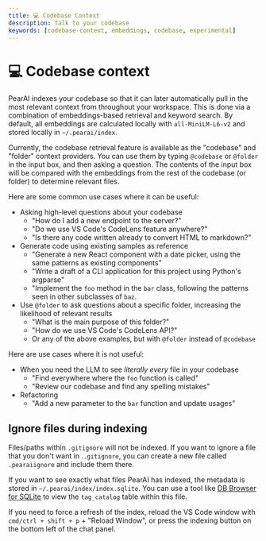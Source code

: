 ```yaml
---
title: 💻 Codebase Context
description: Talk to your codebase
keywords: [codebase-context, embeddings, codebase, experimental]
---
```


# 💻 Codebase context

PearAI indexes your codebase so that it can later automatically pull in the most relevant context from throughout your workspace. This is done via a combination of embeddings-based retrieval and keyword search. By default, all embeddings are calculated locally with `all-MiniLM-L6-v2` and stored locally in `~/.pearai/index`.

Currently, the codebase retrieval feature is available as the "codebase" and "folder" context providers. You can use them by typing `@codebase` or `@folder` in the input box, and then asking a question. The contents of the input box will be compared with the embeddings from the rest of the codebase (or folder) to determine relevant files.

Here are some common use cases where it can be useful:

- Asking high-level questions about your codebase
  - "How do I add a new endpoint to the server?"
  - "Do we use VS Code's CodeLens feature anywhere?"
  - "Is there any code written already to convert HTML to markdown?"
- Generate code using existing samples as reference
  - "Generate a new React component with a date picker, using the same patterns as existing components"
  - "Write a draft of a CLI application for this project using Python's argparse"
  - "Implement the `foo` method in the `bar` class, following the patterns seen in other subclasses of `baz`.
- Use `@folder` to ask questions about a specific folder, increasing the likelihood of relevant results
  - "What is the main purpose of this folder?"
  - "How do we use VS Code's CodeLens API?"
  - Or any of the above examples, but with `@folder` instead of `@codebase`

Here are use cases where it is not useful:

- When you need the LLM to see _literally every_ file in your codebase
  - "Find everywhere where the `foo` function is called"
  - "Review our codebase and find any spelling mistakes"
- Refactoring
  - "Add a new parameter to the `bar` function and update usages"

## Ignore files during indexing

Files/paths within `.gitignore` will not be indexed. If you want to ignore a file that you don't want in .`.gitignore`, you can create a new file called `.pearaiignore` and include them there.

If you want to see exactly what files PearAI has indexed, the metadata is stored in `~/.pearai/index/index.sqlite`. You can use a tool like [DB Browser for SQLite](https://sqlitebrowser.org/) to view the `tag_catalog` table within this file.

If you need to force a refresh of the index, reload the VS Code window with `cmd/ctrl + shift + p` + "Reload Window", or press the indexing button on the bottom left of the chat panel.

